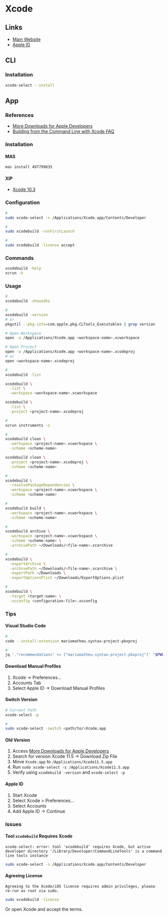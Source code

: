 # Xcode

<!--
https://medium.com/@marksiu/how-to-build-ios-project-with-command-82f20fda5ec5

https://blog.process-one.net/using-a-local-development-trusted-ca-on-macos/

https://github.com/jjfernandes87/comitando-prototype-to-prodction
-->

## Links

- [Main Website](https://developer.apple.com/xcode/)
- [Apple ID](https://appleid.apple.com)

## CLI

### Installation

```sh
xcode-select --install
```

## App

### References

- [More Downloads for Apple Developers](https://developer.apple.com/download/more/?name=Xcode)
- [Building from the Command Line with Xcode FAQ](https://developer.apple.com/library/archive/technotes/tn2339/_index.html)

### Installation

#### MAS

```sh
mas install 497799835
```

#### XIP

- [Xcode 10.3](https://developer.apple.com/services-account/download?path=/Developer_Tools/Xcode_10.3/Xcode_10.3.xip)

### Configuration

```sh
#
sudo xcode-select -s /Applications/Xcode.app/Contents/Developer

#
sudo xcodebuild -runFirstLaunch

#
sudo xcodebuild -license accept
```

### Commands

```sh
xcodebuild -help
xcrun -h
```

### Usage

```sh
#
xcodebuild -showsdks

#
xcodebuild -version
# or
pkgutil --pkg-info=com.apple.pkg.CLTools_Executables | grep version

# Open Workspace
open -a /Applications/Xcode.app <workspace-name>.xcworkspace

# Open Project
open -a /Applications/Xcode.app <workspace-name>.xcodeproj
# or
open <workspace-name>.xcodeproj

#
xcodebuild -list

xcodebuild \
  -list \
  -workspace <workspace-name>.xcworkspace

xcodebuild \
  -list \
  -project <project-name>.xcodeproj

#
xcrun instruments -s

#
xcodebuild clean \
  -workspace <project-name>.xcworkspace \
  -scheme <scheme-name>

xcodebuild clean \
  -project <project-name>.xcodeproj \
  -scheme <scheme-name>

#
xcodebuild \
  -resolvePackageDependencies \
  -workspace <project-name>.xcworkspace \
  -scheme <scheme-name>

#
xcodebuild build \
  -workspace <project-name>.xcworkspace \
  -scheme <scheme-name>

#
xcodebuild archive \
  -workspace <project-name>.xcworkspace \
  -scheme <scheme-name> \
  -archivePath ~/Downloads/<file-name>.xcarchive

#
xcodebuild \
  -exportArchive \
  -archivePath ~/Downloads/<file-name>.scarchive \
  -exportPath ~/Downloads \
  -exportOptionsPlist ~/Downloads/ExportOptions.plist

#
xcodebuild \
  -target <target-name> \
  -xcconfig <configuration-file>.xcconfig
```

### Tips

#### Visual Studio Code

```sh
#
code --install-extension mariomatheu.syntax-project-pbxproj

#
jq '."recommendations" += ["mariomatheu.syntax-project-pbxproj"]' "$PWD"/.vscode/extensions.json | sponge "$PWD"/.vscode/extensions.json
```

#### Download Manual Profiles

1. Xcode -> Preferences...
2. Accounts Tab
3. Select Apple ID -> Download Manual Profiles

#### Switch Version

```sh
# Current Path
xcode-select -p

#
sudo xcode-select -switch <path/to/>Xcode.app
```

#### Old Version

1. Access [More Downloads for Apple Developers](https://developer.apple.com/download/more/)
2. Search for version Xcode 11.5 -> Download Zip File
3. Move `Xcode.app` to `/Applications/Xcode11.5.app`
4. Run `sudo xcode-select -s /Applications/Xcode11.5.app`
5. Verify using `xcodebuild -version` and `xcode-select -p`

#### Apple ID

1. Start Xcode
2. Select Xcode > Preferences...
3. Select Accounts
4. Add Apple ID -> Continue

<!-- ####

https://stackoverflow.com/questions/3648764/editing-the-iphone-simulator-hosts-file -->

<!-- ####

1. Open Keychain Access
2. Select Keychain Access -> Certificate Assistant -> Request a Certificate From a Certificate Authority...
3.

https://ioscodesigning.com/generating-code-signing-files/ -->

<!-- #### iOS Development Certificate

```sh
open ios/Runner.xcworkspace
``` -->

### Issues

#### Tool `xcodebuild` Requires Xcode

```log
xcode-select: error: tool 'xcodebuild' requires Xcode, but active developer directory '/Library/Developer/CommandLineTools' is a command line tools instance
```

```sh
sudo xcode-select -s /Applications/Xcode.app/Contents/Developer
```

#### Agreeing License

```log
Agreeing to the Xcode/iOS license requires admin privileges, please re-run as root via sudo.
```

```sh
sudo xcodebuild -license
```

Or open Xcode and accept the terms.

<!-- ####

```log
error: No profiles for 'xxx.xxx.xxx.xxx.xxx' were found: Xcode couldn't find any iOS App Development provisioning profiles matching 'xxx.xxx.xxx.xxx.xxx'. Automatic signing is disabled and unable to generate a profile. To enable automatic signing, pass -allowProvisioningUpdates to xcodebuild. (in target 'xxx-xxx-xxx')
```

TODO -->

<!-- #### TBD

```log
Simulator cannot launch due to missing dependencies.

Simulator requires additional components, but installation failed because Xcode's license has not been agreed to.  Please launch Xcode to view the license agreement and complete installation.
```

TODO -->
